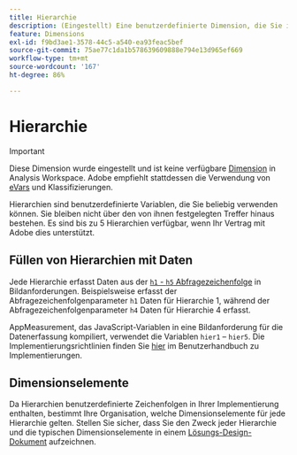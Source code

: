 ```yaml
---
title: Hierarchie
description: (Eingestellt) Eine benutzerdefinierte Dimension, die Sie in Berichten verwenden können.
feature: Dimensions
exl-id: f9bd3ae1-3578-44c5-a540-ea93feac5bef
source-git-commit: 75ae77c1da1b578639609888e794e13d965ef669
workflow-type: tm+mt
source-wordcount: '167'
ht-degree: 86%

---
```


# Hierarchie

>[!IMPORTANT]
>
>Diese Dimension wurde eingestellt und ist keine verfügbare [Dimension](overview.md) in Analysis Workspace. Adobe empfiehlt stattdessen die Verwendung von [eVars](evar.md) und Klassifizierungen.

Hierarchien sind benutzerdefinierte Variablen, die Sie beliebig verwenden können. Sie bleiben nicht über den von ihnen festgelegten Treffer hinaus bestehen. Es sind bis zu 5 Hierarchien verfügbar, wenn Ihr Vertrag mit Adobe dies unterstützt.

## Füllen von Hierarchien mit Daten

Jede Hierarchie erfasst Daten aus der [`h1` - `h5` Abfragezeichenfolge](/help/implement/validate/query-parameters.md) in Bildanforderungen. Beispielsweise erfasst der Abfragezeichenfolgenparameter `h1` Daten für Hierarchie 1, während der Abfragezeichenfolgenparameter `h4` Daten für Hierarchie 4 erfasst.

AppMeasurement, das JavaScript-Variablen in eine Bildanforderung für die Datenerfassung kompiliert, verwendet die Variablen `hier1` – `hier5`. Die Implementierungsrichtlinien finden Sie [hier](/help/implement/vars/page-vars/hier.md) im Benutzerhandbuch zu Implementierungen.

## Dimensionselemente

Da Hierarchien benutzerdefinierte Zeichenfolgen in Ihrer Implementierung enthalten, bestimmt Ihre Organisation, welche Dimensionselemente für jede Hierarchie gelten. Stellen Sie sicher, dass Sie den Zweck jeder Hierarchie und die typischen Dimensionselemente in einem [Lösungs-Design-Dokument](/help/implement/prepare/solution-design.md) aufzeichnen.
